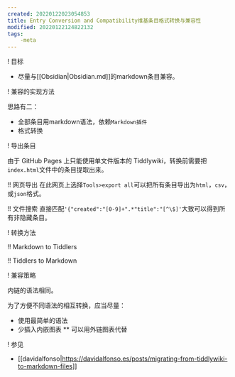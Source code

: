 ```yaml
---
created: 20220122023054853
title: Entry Conversion and Compatibility维基条目格式转换与兼容性
modified: 20220122124822132
tags:
    -meta
---
```

! 目标

* 尽量与[[Obsidian|Obsidian.md]]的markdown条目兼容。

! 兼容的实现方法

思路有二：

* 全部条目用markdown语法，依赖`Markdown插件`
* 格式转换

! 导出条目

由于 GitHub Pages 上只能使用单文件版本的 Tiddlywiki，转换前需要把`index.html`文件中的条目提取出来。

!! 网页导出
在此网页上选择`Tools>export all`可以把所有条目导出为`html`，`csv`，或`json`格式。

!! 文件搜索
直接匹配`'{"created":"[0-9]+".*"title":"[^\$]'`大致可以得到所有非隐藏条目。

! 转换方法

!! Markdown to Tiddlers

!! Tiddlers to Markdown

! 兼容策略

内链的语法相同。

为了方便不同语法的相互转换，应当尽量：

* 使用最简单的语法
* 少插入内嵌图表
** 可以用外链图表代替


! 参见
* [[davidalfonso|https://davidalfonso.es/posts/migrating-from-tiddlywiki-to-markdown-files]]